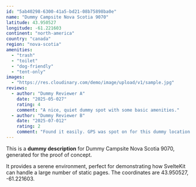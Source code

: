 ```yaml
---
id: "5ab40298-6300-41a5-bd21-08b75898ba0e"
name: "Dummy Campsite Nova Scotia 9070"
latitude: 43.950527
longitude: -61.221603
continent: "north-america"
country: "canada"
region: "nova-scotia"
amenities:
  - "trash"
  - "toilet"
  - "dog-friendly"
  - "tent-only"
images:
  - "https://res.cloudinary.com/demo/image/upload/v1/sample.jpg"
reviews:
  - author: "Dummy Reviewer A"
    date: "2025-05-027"
    rating: 4
    comment: "A nice, quiet dummy spot with some basic amenities."
  - author: "Dummy Reviewer B"
    date: "2025-07-012"
    rating: 2
    comment: "Found it easily. GPS was spot on for this dummy location."
---
```


This is a **dummy description** for Dummy Campsite Nova Scotia 9070, generated for the proof of concept.

It provides a serene environment, perfect for demonstrating how SvelteKit can handle a large number of static pages. The coordinates are 43.950527, -61.221603.
